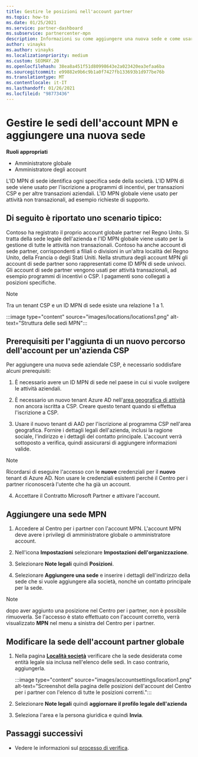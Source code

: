 ```yaml
---
title: Gestire le posizioni nell'account partner
ms.topic: how-to
ms.date: 01/25/2021
ms.service: partner-dashboard
ms.subservice: partnercenter-mpn
description: Informazioni su come aggiungere una nuova sede e come usare l'ID MNP di sede in programmi di incentivi, transazioni aziendali CSP, sottoscrizioni e altre transazioni.
author: vinayks
ms.author: vinayks
ms.localizationpriority: medium
ms.custom: SEOMAY.20
ms.openlocfilehash: 38ea8a451f51d80998643e2a023420ea3efaa6ba
ms.sourcegitcommit: e99882e9b6c9b1a0f7427fb133693b1d977be76b
ms.translationtype: MT
ms.contentlocale: it-IT
ms.lasthandoff: 01/26/2021
ms.locfileid: "98773436"
---
```

# <a name="manage-your-mpn-account-locations-and-add-a-new-location"></a>Gestire le sedi dell'account MPN e aggiungere una nuova sede


**Ruoli appropriati**

- Amministratore globale
- Amministratore degli account

L'ID MPN di sede identifica ogni specifica sede della società. L'ID MPN di sede viene usato per l'iscrizione a programmi di incentivi, per transazioni CSP e per altre transazioni aziendali. L'ID MPN globale viene usato per attività non transazionali, ad esempio richieste di supporto.

## <a name="the-following-is-a-typical-scenario"></a>Di seguito è riportato uno scenario tipico:

Contoso ha registrato il proprio account globale partner nel Regno Unito. Si tratta della sede legale dell'azienda e l'ID MPN globale viene usato per la gestione di tutte le attività non transazionali. Contoso ha anche account di sede partner, corrispondenti a filiali o divisioni in un'altra località del Regno Unito, della Francia o degli Stati Uniti. Nella struttura degli account MPN gli account di sede partner sono rappresentati come ID MPN di sede univoci. Gli account di sede partner vengono usati per attività transazionali, ad esempio programmi di incentivi o CSP. I pagamenti sono collegati a posizioni specifiche. 

>[!NOTE]
>Tra un tenant CSP e un ID MPN di sede esiste una relazione 1 a 1.

:::image type="content" source="images/locations/locations1.png" alt-text="Struttura delle sedi MPN":::

## <a name="prerequisites-in-order-to-add-a-new-account-location-for-a-csp-business"></a>Prerequisiti per l'aggiunta di un nuovo percorso dell'account per un'azienda CSP

Per aggiungere una nuova sede aziendale CSP, è necessario soddisfare alcuni prerequisiti:

1. È necessario avere un ID MPN di sede nel paese in cui si vuole svolgere le attività aziendali.

1. È necessario un nuovo tenant Azure AD nell'[area geografica di attività](regional-authorization-overview.md) non ancora iscritta a CSP. Creare questo tenant quando si effettua l'iscrizione a CSP.
 
3. Usare il nuovo tenant di AAD per l'iscrizione al programma CSP nell'area geografica.
Fornire i dettagli legali dell'azienda, inclusi la ragione sociale, l'indirizzo e i dettagli del contatto principale. L'account verrà sottoposto a verifica, quindi assicurarsi di aggiungere informazioni valide.

>[!NOTE] 
 >Ricordarsi di eseguire l'accesso con le **nuove** credenziali per il **nuovo** tenant di Azure AD. Non usare le credenziali esistenti perché il Centro per i partner riconoscerà l'utente che ha già un account.

4. Accettare il Contratto Microsoft Partner e attivare l'account.

## <a name="add-an-mpn-location"></a>Aggiungere una sede MPN

1. Accedere al Centro per i partner con l'account MPN. L'account MPN deve avere i privilegi di amministratore globale o amministratore account. 

1. Nell'icona **Impostazioni** selezionare **Impostazioni dell'organizzazione**.

2. Selezionare **Note legali** quindi **Posizioni**.

3. Selezionare **Aggiungere una sede** e inserire i dettagli dell'indirizzo della sede che si vuole aggiungere alla società, nonché un contatto principale per la sede.

> [!NOTE]
> dopo aver aggiunto una posizione nel Centro per i partner, non è possibile rimuoverla. Se l'accesso è stato effettuato con l'account corretto, verrà visualizzato **MPN** nel menu a sinistra del Centro per i partner.

## <a name="change-global-partner-account-location"></a>Modificare la sede dell'account partner globale

1. Nella pagina **[Località società](https://partner.microsoft.com/dashboard/account/v3/organization/legalinfo#mpn)** verificare che la sede desiderata come entità legale sia inclusa nell'elenco delle sedi. In caso contrario, aggiungerla.

   :::image type="content" source="images/accountsettings/location1.png" alt-text="Screenshot della pagina delle posizioni dell'account del Centro per i partner con l'elenco di tutte le posizioni correnti.":::

2. Selezionare **Note legali** quindi **aggiornare il profilo legale dell'azienda**
  
3. Seleziona l'area e la persona giuridica e quindi **Invia**.

  
## <a name="next-steps"></a>Passaggi successivi

- Vedere le informazioni sul [processo di verifica](verification-responses.md).
